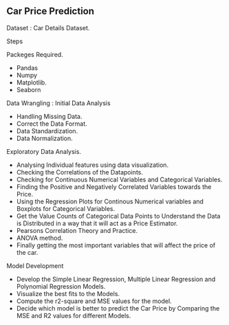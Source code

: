 ## **Car Price Prediction**

Dataset : Car Details Dataset.

Steps

Packeges Required.

  + Pandas
  + Numpy
  + Matplotlib.
  + Seaborn

      
Data Wrangling : Initial Data Analysis

  + Handling Missing Data.
  + Correct the Data Format.
  + Data Standardization.
  + Data Normalization.
  
Exploratory Data Analysis.

  + Analysing Individual features using data visualization.
  + Checking the Correlations of the Datapoints.
  + Checking for Continuous Numerical Variables and Categorical Variables.
  + Finding the Positive and Negatively Correlated Variables towards the Price.
  + Using the Regression Plots for Continous Numerical variables and Boxplots for Categorical Variables.
  + Get the Value Counts of Categorical Data Points to Understand the Data is Distributed in a way that it will act as a Price Estimator.
  + Pearsons Correlation Theory and Practice.
  + ANOVA method.
  + Finally getting the most important variables that will affect the price of the car.

Model Development

  + Develop the Simple Linear Regression, Multiple Linear Regression and Polynomial Regression Models.
  + Visualize the best fits to the Models.
  + Compute the r2-square and MSE values for the model.
  + Decide which model is better to predict the Car Price by Comparing the MSE and R2 values for different Models.


